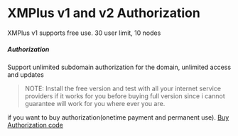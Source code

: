 # XMPlus v1 and v2 Authorization

XMPlus v1 supports free use. 30 user limit, 10 nodes

##### Authorization

Support unlimited subdomain authorization for the domain, unlimited access and updates

> NOTE: Install the free version and test with all your internet service providers if it works for you before buying full version since i cannot guarantee will work for you where ever you are.

if you want to buy authorization(onetime payment and permanent use).  [Buy Authorization code](https://authorization.xmplus.dev/) 